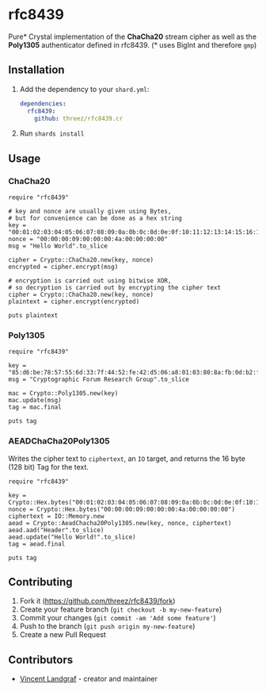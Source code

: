 # rfc8439

Pure* Crystal implementation of the **ChaCha20** stream cipher as well as the **Poly1305** authenticator defined in rfc8439.
(* uses BigInt and therefore `gmp`)

## Installation

1. Add the dependency to your `shard.yml`:

   ```yaml
   dependencies:
     rfc8439:
       github: threez/rfc8439.cr
   ```

2. Run `shards install`

## Usage

### ChaCha20

```crystal
require "rfc8439"

# key and nonce are usually given using Bytes,
# but for convenience can be done as a hex string
key = "00:01:02:03:04:05:06:07:08:09:0a:0b:0c:0d:0e:0f:10:11:12:13:14:15:16:17:18:19:1a:1b:1c:1d:1e:1f"
nonce = "00:00:00:09:00:00:00:4a:00:00:00:00"
msg = "Hello World".to_slice

cipher = Crypto::ChaCha20.new(key, nonce)
encrypted = cipher.encrypt(msg)

# encryption is carried out using bitwise XOR,
# so decryption is carried out by encrypting the cipher text
cipher = Crypto::ChaCha20.new(key, nonce)
plaintext = cipher.encrypt(encrypted)

puts plaintext
```

### Poly1305

```crystal
require "rfc8439"

key = "85:d6:be:78:57:55:6d:33:7f:44:52:fe:42:d5:06:a8:01:03:80:8a:fb:0d:b2:fd:4a:bf:f6:af:41:49:f5:1b"
msg = "Cryptographic Forum Research Group".to_slice

mac = Crypto::Poly1305.new(key)
mac.update(msg)
tag = mac.final

puts tag
```

### AEADChaCha20Poly1305

Writes the cipher text to `ciphertext`, an `IO` target, and returns the
16 byte (128 bit) Tag for the text.

```crystal
require "rfc8439"

key = Crypto::Hex.bytes("00:01:02:03:04:05:06:07:08:09:0a:0b:0c:0d:0e:0f:10:11:12:13:14:15:16:17:18:19:1a:1b:1c:1d:1e:1f")
nonce = Crypto::Hex.bytes("00:00:00:09:00:00:00:4a:00:00:00:00")
ciphertext = IO::Memory.new
aead = Crypto::AeadChacha20Poly1305.new(key, nonce, ciphertext)
aead.aad("Header".to_slice)
aead.update("Hello World!".to_slice)
tag = aead.final

puts tag
```

## Contributing

1. Fork it (<https://github.com/threez/rfc8439/fork>)
2. Create your feature branch (`git checkout -b my-new-feature`)
3. Commit your changes (`git commit -am 'Add some feature'`)
4. Push to the branch (`git push origin my-new-feature`)
5. Create a new Pull Request

## Contributors

- [Vincent Landgraf](https://github.com/threez) - creator and maintainer
